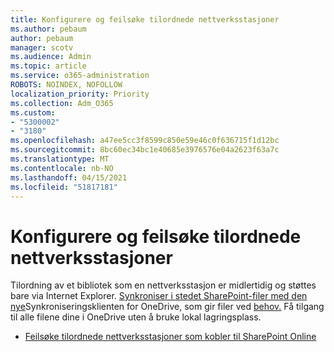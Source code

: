 ```yaml
---
title: Konfigurere og feilsøke tilordnede nettverksstasjoner
ms.author: pebaum
author: pebaum
manager: scotv
ms.audience: Admin
ms.topic: article
ms.service: o365-administration
ROBOTS: NOINDEX, NOFOLLOW
localization_priority: Priority
ms.collection: Adm_O365
ms.custom:
- "5300002"
- "3180"
ms.openlocfilehash: a47ee5cc3f8599c850e59e46c0f636715f1d12bc
ms.sourcegitcommit: 8bc60ec34bc1e40685e3976576e04a2623f63a7c
ms.translationtype: MT
ms.contentlocale: nb-NO
ms.lasthandoff: 04/15/2021
ms.locfileid: "51817181"
---
```

# <a name="configure-and-troubleshoot-mapped-network-drives"></a>Konfigurere og feilsøke tilordnede nettverksstasjoner

Tilordning av et bibliotek som en nettverksstasjon er midlertidig og støttes bare via Internet Explorer. [Synkroniser i stedet SharePoint-filer med den nye](https://support.office.com/article/6de9ede8-5b6e-4503-80b2-6190f3354a88)Synkroniseringsklienten for OneDrive, som gir filer ved [behov.](https://support.office.com/article/0e6860d3-d9f3-4971-b321-7092438fb38e) Få tilgang til alle filene dine i OneDrive uten å bruke lokal lagringsplass.

- [Feilsøke tilordnede nettverksstasjoner som kobler til SharePoint Online](https://docs.microsoft.com/sharepoint/support/administration/troubleshoot-mapped-network-drives)
